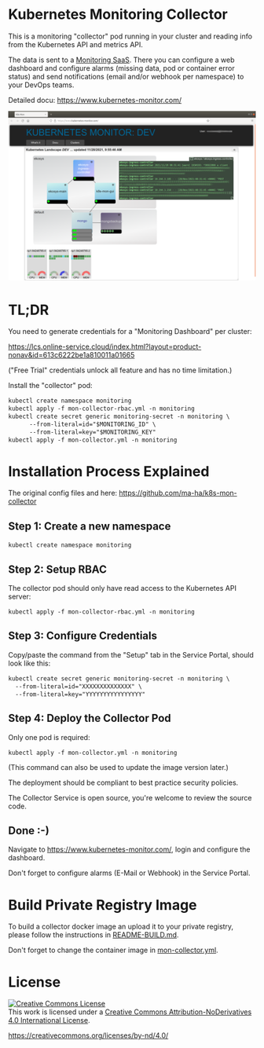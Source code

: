 

# Kubernetes Monitoring Collector

This is a monitoring "collector" pod running in your cluster and reading info from the Kubernetes API and metrics API. 

The data is sent to a [Monitoring SaaS](https://www.kubernetes-monitor.com/). 
There you can configure a web dashboard and configure alarms (missing data, pod or container error status) and send notifications (email and/or webhook per namespace) to your DevOps teams.

Detailed docu: https://www.kubernetes-monitor.com/


![Web Dashboard](https://github.com/ma-ha/k8s-mon-collector/blob/main/img/dashoard.png)

# TL;DR

You need to generate credentials for a "Monitoring Dashboard" per cluster:

https://lcs.online-service.cloud/index.html?layout=product-nonav&id=613c6222be1a810011a01665

("Free Trial" credentials unlock all feature and has no time limitation.)

Install the "collector" pod:

    kubectl create namespace monitoring 
    kubectl apply -f mon-collector-rbac.yml -n monitoring 
    kubectl create secret generic monitoring-secret -n monitoring \
          --from-literal=id="$MONITORING_ID" \
          --from-literal=key="$MONITORING_KEY" 
    kubectl apply -f mon-collector.yml -n monitoring 


# Installation Process Explained

The original config files and here: https://github.com/ma-ha/k8s-mon-collector

## Step 1: Create a new namespace

    kubectl create namespace monitoring 

## Step 2: Setup RBAC 

The collector pod should only have read access to the Kubernetes API server:

    kubectl apply -f mon-collector-rbac.yml -n monitoring 

## Step 3: Configure Credentials

Copy/paste the command from the "Setup" tab in the Service Portal, 
should look like this:

    kubectl create secret generic monitoring-secret -n monitoring \
      --from-literal=id="XXXXXXXXXXXXXX" \
      --from-literal=key="YYYYYYYYYYYYYYYY" 

## Step 4: Deploy the Collector Pod

Only one pod is required:

    kubectl apply -f mon-collector.yml -n monitoring 

(This command can also be used to update the image version later.)

The deployment should be compliant to best practice security policies.

The Collector Service is open source, you're welcome to review the source code.

## Done :-)

Navigate to https://www.kubernetes-monitor.com/, 
login and configure the dashboard.

Don't forget to configure alarms (E-Mail or Webhook) in the Service Portal.

# Build Private Registry Image

To build a collector docker image an upload it to your private registry,
please follow the instructions in [README-BUILD.md](README-BUILD.md).

Don't forget to change the container image in [mon-collector.yml](mon-collector.yml).

# License

<a rel="license" href="http://creativecommons.org/licenses/by-nd/4.0/"><img alt="Creative Commons License" style="border-width:0" src="https://i.creativecommons.org/l/by-nd/4.0/88x31.png" /></a><br />This work is licensed under a <a rel="license" href="http://creativecommons.org/licenses/by-nd/4.0/">Creative Commons Attribution-NoDerivatives 4.0 International License</a>.

https://creativecommons.org/licenses/by-nd/4.0/